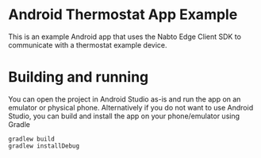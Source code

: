 # Android Thermostat App Example
This is an example Android app that uses the Nabto Edge Client SDK to communicate with a thermostat example device.

# Building and running
You can open the project in Android Studio as-is and run the app on an emulator or physical phone.
Alternatively if you do not want to use Android Studio, you can build and install the app on your phone/emulator using Gradle
```
gradlew build
gradlew installDebug
```
